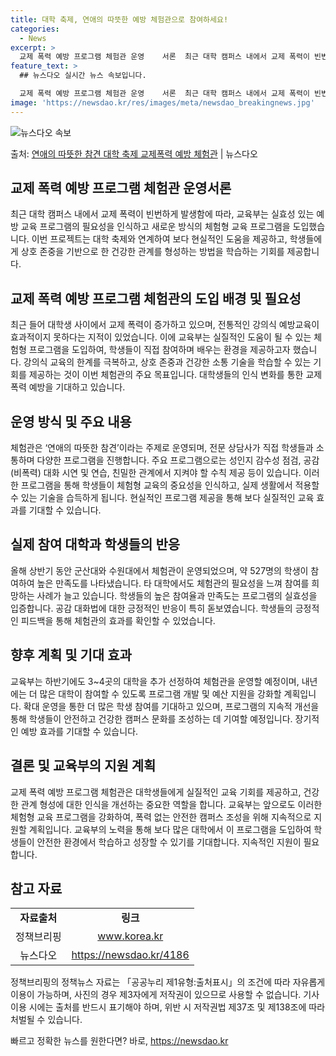 ```yaml
---
title: 대학 축제, 연애의 따뜻한 예방 체험관으로 참여하세요!
categories:
  - News
excerpt: >
  교제 폭력 예방 프로그램 체험관 운영    서론  최근 대학 캠퍼스 내에서 교제 폭력이 빈번하게 발생함에 따…
feature_text: >
  ## 뉴스다오 실시간 뉴스 속보입니다.

  교제 폭력 예방 프로그램 체험관 운영    서론  최근 대학 캠퍼스 내에서 교제 폭력이 빈번하게 발생함에 따…
image: 'https://newsdao.kr/res/images/meta/newsdao_breakingnews.jpg'
---
```


![뉴스다오 속보](https://newsdao.kr/res/images/meta/newsdao_breakingnews.jpg)

<p>출처: <a href="https://newsdao.kr/4186" rel="dofollow">연애의 따뜻한 참견 대학 축제 교제폭력 예방 체험관</a> | 뉴스다오</p>

<h2 data-ke-size="size26">교제 폭력 예방 프로그램 체험관 운영서론</h2>
<p data-ke-size="size16">최근 대학 캠퍼스 내에서 교제 폭력이 빈번하게 발생함에 따라, 교육부는 실효성 있는 예방 교육 프로그램의 필요성을 인식하고 새로운 방식의 체험형 교육 프로그램을 도입했습니다. 이번 프로젝트는 대학 축제와 연계하여 보다 현실적인 도움을 제공하고, 학생들에게 상호 존중을 기반으로 한 건강한 관계를 형성하는 방법을 학습하는 기회를 제공합니다.</p>

<h2 data-ke-size="size26">교제 폭력 예방 프로그램 체험관의 도입 배경 및 필요성</h2>
<p data-ke-size="size16">최근 들어 대학생 사이에서 교제 폭력이 증가하고 있으며, 전통적인 강의식 예방교육이 효과적이지 못하다는 지적이 있었습니다. 이에 교육부는 실질적인 도움이 될 수 있는 체험형 프로그램을 도입하여, 학생들이 직접 참여하며 배우는 환경을 제공하고자 했습니다. 강의식 교육의 한계를 극복하고, 상호 존중과 건강한 소통 기술을 학습할 수 있는 기회를 제공하는 것이 이번 체험관의 주요 목표입니다. 대학생들의 인식 변화를 통한 교제 폭력 예방을 기대하고 있습니다.</p>

<h2 data-ke-size="size26">운영 방식 및 주요 내용</h2>
<p data-ke-size="size16">체험관은 ‘연애의 따뜻한 참견’이라는 주제로 운영되며, 전문 상담사가 직접 학생들과 소통하며 다양한 프로그램을 진행합니다. 주요 프로그램으로는 성인지 감수성 점검, 공감(비폭력) 대화 시연 및 연습, 친밀한 관계에서 지켜야 할 수칙 제공 등이 있습니다. 이러한 프로그램을 통해 학생들이 체험형 교육의 중요성을 인식하고, 실제 생활에서 적용할 수 있는 기술을 습득하게 됩니다. 현실적인 프로그램 제공을 통해 보다 실질적인 교육 효과를 기대할 수 있습니다.</p>

<h2 data-ke-size="size26">실제 참여 대학과 학생들의 반응</h2>
<p data-ke-size="size16">올해 상반기 동안 군산대와 수원대에서 체험관이 운영되었으며, 약 527명의 학생이 참여하여 높은 만족도를 나타냈습니다. 타 대학에서도 체험관의 필요성을 느껴 참여를 희망하는 사례가 늘고 있습니다. 학생들의 높은 참여율과 만족도는 프로그램의 실효성을 입증합니다. 공감 대화법에 대한 긍정적인 반응이 특히 돋보였습니다. 학생들의 긍정적인 피드백을 통해 체험관의 효과를 확인할 수 있었습니다.</p>

<h2 data-ke-size="size26">향후 계획 및 기대 효과</h2>
<p data-ke-size="size16">교육부는 하반기에도 3~4곳의 대학을 추가 선정하여 체험관을 운영할 예정이며, 내년에는 더 많은 대학이 참여할 수 있도록 프로그램 개발 및 예산 지원을 강화할 계획입니다. 확대 운영을 통한 더 많은 학생 참여를 기대하고 있으며, 프로그램의 지속적 개선을 통해 학생들이 안전하고 건강한 캠퍼스 문화를 조성하는 데 기여할 예정입니다. 장기적인 예방 효과를 기대할 수 있습니다.</p>

<h2 data-ke-size="size26">결론 및 교육부의 지원 계획</h2>
<p data-ke-size="size16">교제 폭력 예방 프로그램 체험관은 대학생들에게 실질적인 교육 기회를 제공하고, 건강한 관계 형성에 대한 인식을 개선하는 중요한 역할을 합니다. 교육부는 앞으로도 이러한 체험형 교육 프로그램을 강화하여, 폭력 없는 안전한 캠퍼스 조성을 위해 지속적으로 지원할 계획입니다. 교육부의 노력을 통해 보다 많은 대학에서 이 프로그램을 도입하여 학생들이 안전한 환경에서 학습하고 성장할 수 있기를 기대합니다. 지속적인 지원이 필요합니다.</p>

<h2 data-ke-size="size26">참고 자료</h2>
<table>
  <tbody>
    <tr>
      <td style="text-align: center; height: 17px;"><b>자료출처</b></td>
      <td style="text-align: center; height: 17px;"><b>링크</b></td>
    </tr>
    <tr>
      <td style="text-align: center; height: 17px;">정책브리핑</td>
      <td style="text-align: center; height: 17px;"><a href="www.korea.kr">www.korea.kr</a></td>
    </tr>
    <tr>
      <td style="text-align: center; height: 17px;">뉴스다오</td>
      <td style="text-align: center; height: 17px;"><a href="https://newsdao.kr/4186">https://newsdao.kr/4186</a></td>
    </tr>
  </tbody>
</table>

<p data-ke-size="size16">정책브리핑의 정책뉴스 자료는 「공공누리 제1유형:출처표시」의 조건에 따라 자유롭게 이용이 가능하며, 사진의 경우 제3자에게 저작권이 있으므로 사용할 수 없습니다. 기사 이용 시에는 출처를 반드시 표기해야 하며, 위반 시 저작권법 제37조 및 제138조에 따라 처벌될 수 있습니다.</p> 

빠르고 정확한 뉴스를 원한다면? 바로, <a href="https://newsdao.kr" rel="dofollow">https://newsdao.kr</a>


